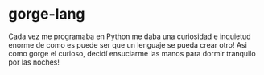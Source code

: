 # gorge-lang
Cada vez me programaba en Python me daba una curiosidad e inquietud enorme de como es puede ser que un lenguaje se pueda crear otro! Asi como gorge el curioso, decidí ensuciarme las manos para dormir tranquilo por las noches!
